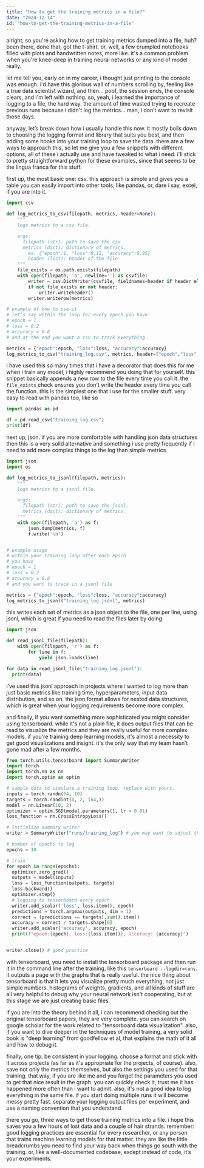 ```yaml
---
title: "How to get the training metrics in a file?"
date: "2024-12-14"
id: "how-to-get-the-training-metrics-in-a-file"
---
```


alright, so you're asking how to get training metrics dumped into a file, huh? been there, done that, got the t-shirt. or, well, a few crumpled notebooks filled with plots and handwritten notes, more like. it's a common problem when you're knee-deep in training neural networks or any kind of model really.

let me tell you, early on in my career, i thought just printing to the console was enough. i'd have this glorious wall of numbers scrolling by, feeling like a true data scientist wizard, and then… poof, the session ends, the console clears, and i'm left with nothing. so, yeah, i learned the importance of logging to a file, the hard way. the amount of time wasted trying to recreate previous runs because i didn't log the metrics… man, i don’t want to revisit those days.

anyway, let’s break down how i usually handle this now. it mostly boils down to choosing the logging format and library that suits you best, and then adding some hooks into your training loop to save the data. there are a few ways to approach this, so let me give you a few snippets with different options, all of these i actually use and have tweaked to what i need. i'll stick to pretty straightforward python for these examples, since that seems to be the lingua franca for this stuff.

first up, the most basic one: csv. this approach is simple and gives you a table you can easily import into other tools, like pandas, or, dare i say, excel, if you are into it.

```python
import csv

def log_metrics_to_csv(filepath, metrics, header=None):
    """
    logs metrics to a csv file.

    args:
      filepath (str): path to save the csv
      metrics (dict): dictionary of metrics.
        ex: {"epoch":1, "loss":0.12, "accuracy":0.95}
        header (list): header of the file
    """
    file_exists = os.path.exists(filepath)
    with open(filepath, 'a', newline='') as csvfile:
        writer = csv.DictWriter(csvfile, fieldnames=header if header else metrics.keys())
        if not file_exists or not header:
            writer.writeheader()
        writer.writerow(metrics)

# example of how to use it
# let’s say within the loop for every epoch you have:
# epoch = 1
# loss = 0.2
# accuracy = 0.8
# and at the end you want a csv to track everything.

metrics = {"epoch":epoch, "loss":loss, "accuracy":accuracy}
log_metrics_to_csv("training_log.csv", metrics, header=["epoch","loss","accuracy"])
```

i have used this so many times that i have a decorator that does this for me when i train any model, i highly recommend you doing that for yourself. this snippet basically appends a new row to the file every time you call it. the `file_exists` check ensures you don't write the header every time you call the function. this is the simplest one that i use for the smaller stuff. very easy to read with pandas too, like so

```python
import pandas as pd

df = pd.read_csv("training_log.csv")
print(df)
```

next up, json. if you are more comfortable with handling json data structures then this is a very solid alternative and something i use pretty frequently if i need to add more complex things to the log than simple metrics.

```python
import json
import os

def log_metrics_to_jsonl(filepath, metrics):
    """
    logs metrics to a jsonl file.

    args:
      filepath (str): path to save the jsonl.
      metrics (dict): dictionary of metrics.
    """
    with open(filepath, 'a') as f:
        json.dump(metrics, f)
        f.write('\n')


# example usage
# within your training loop after each epoch
# you have
# epoch = 1
# loss = 0.2
# accuracy = 0.8
# and you want to track in a jsonl file

metrics = {"epoch":epoch, "loss":loss, "accuracy":accuracy}
log_metrics_to_jsonl("training_log.jsonl", metrics)

```
this writes each set of metrics as a json object to the file, one per line, using jsonl, which is great if you need to read the files later by doing

```python
import json

def read_jsonl_file(filepath):
    with open(filepath, 'r') as f:
        for line in f:
            yield json.loads(line)

for data in read_jsonl_file("training_log.jsonl"):
  print(data)
```
i’ve used this jsonl approach in projects where i wanted to log more than just basic metrics like training time, hyperparameters, input data distribution, and so on. the json format allows for nested data structures, which is great when your logging requirements become more complex.

and finally, if you want something more sophisticated you might consider using tensorboard. while it's not a plain file, it does output files that can be read to visualize the metrics and they are really useful for more complex models. if you're training deep learning models, it's almost a necessity to get good visualizations and insight. it's the only way that my team hasn’t gone mad after a few months.

```python
from torch.utils.tensorboard import SummaryWriter
import torch
import torch.nn as nn
import torch.optim as optim

# sample data to simulate a training loop. replace with yours.
inputs = torch.randn(64, 10)
targets = torch.randint(0, 2, (64,))
model = nn.Linear(10, 2)
optimizer = optim.SGD(model.parameters(), lr = 0.01)
loss_function = nn.CrossEntropyLoss()

# initialize summary writer
writer = SummaryWriter("runs/training_log") # you may want to adjust this depending where your log is

# number of epochs to log
epochs = 10

# train
for epoch in range(epochs):
  optimizer.zero_grad()
  outputs = model(inputs)
  loss = loss_function(outputs, targets)
  loss.backward()
  optimizer.step()
  # logging to tensorboard every epoch
  writer.add_scalar('loss', loss.item(), epoch)
  predictions = torch.argmax(outputs, dim = 1)
  correct = (predictions == targets).sum().item()
  accuracy = correct / targets.shape[0]
  writer.add_scalar('accuracy', accuracy, epoch)
  print(f"epoch:{epoch}, loss:{loss.item()}, accuracy: {accuracy}")


writer.close() # good practice
```

with tensorboard, you need to install the tensorboard package and then run it in the command line after the training, like this `tensorboard --logdir=runs`. it outputs a page with the graphs that is really useful. the nice thing about tensorboard is that it lets you visualize pretty much everything, not just simple numbers. histograms of weights, gradients, and all kinds of stuff are all very helpful to debug why your neural network isn't cooperating, but at this stage we are just creating basic files.

if you are into the theory behind it all, i can recommend checking out the original tensorboard papers, they are very complete. you can search on google scholar for the work related to "tensorboard data visualization".  also, if you want to dive deeper in the techniques of model training, a very solid book is "deep learning" from goodfellow et al, that explains the math of it all and how to debug it.

finally, one tip: be consistent in your logging. choose a format and stick with it across projects (as far as it's appropriate for the projects, of course). also, save not only the metrics themselves, but also the settings you used for that training. that way, if you are like me and you forget the parameters you used to get that nice result in the graph. you can quickly check it, trust me it has happened more often than i want to admit. also, it's not a good idea to log everything in the same file. if you start doing multiple runs it will become messy pretty fast. separate your logging output files per experiment, and use a naming convention that you understand.

there you go, three ways to get those training metrics into a file. i hope this saves you a few hours of lost data and a couple of hair strands. remember: good logging practices are essential for every researcher, or any person that trains machine learning models for that matter. they are like the little breadcrumbs you need to find your way back when things go south with the training. or, like a well-documented codebase, except instead of code, it’s your experiments.
